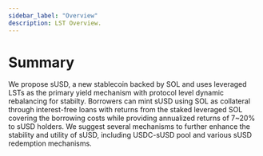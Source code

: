 ```yaml
---
sidebar_label: "Overview"
description: LST Overview.
---
```


# Summary

We propose sUSD, a new stablecoin backed by SOL and uses leveraged LSTs as the primary yield mechanism with protocol level dynamic rebalancing for stabilty. Borrowers can mint sUSD using SOL as collateral through interest-free loans with returns from the staked leveraged SOL covering the borrowing costs while providing annualized returns of 7~20% to sUSD holders. We suggest several mechanisms to further enhance the stability and utility of sUSD, including USDC-sUSD pool and various sUSD redemption mechanisms.